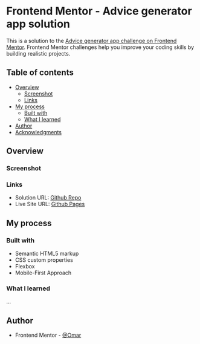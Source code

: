 # Frontend Mentor - Advice generator app solution

This is a solution to the [Advice generator app challenge on Frontend Mentor](https://www.frontendmentor.io/challenges/advice-generator-app-QdUG-13db). Frontend Mentor challenges help you improve your coding skills by building realistic projects.

## Table of contents

- [Overview](#overview)
  - [Screenshot](#screenshot)
  - [Links](#links)
- [My process](#my-process)
  - [Built with](#built-with)
  - [What I learned](#what-i-learned)
- [Author](#author)
- [Acknowledgments](#acknowledgments)

## Overview

### Screenshot

<!-- ![Desktop View](./screenshot/screenshot_1.png)
![Mobile View](./screenshot/screenshot_2.png)
![Mobile View with menu](./screenshot/screenshot_3.png) -->

### Links

- Solution URL: [Github Repo](https://github.com/to-my-learning-path/advice-generator-app)
- Live Site URL: [Github Pages](https://to-my-learning-path.github.io/advice-generator-app)

## My process

### Built with

- Semantic HTML5 markup
- CSS custom properties
- Flexbox
- Mobile-First Approach

### What I learned

...

## Author

- Frontend Mentor - [@Omar](https://www.frontendmentor.io/profile/to-my-learning-path)
